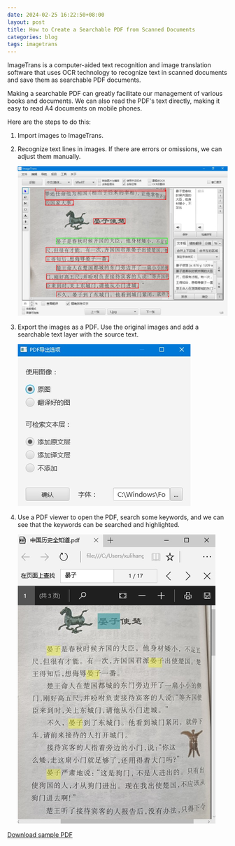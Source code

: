 ```yaml
---
date: 2024-02-25 16:22:50+08:00
layout: post
title: How to Create a Searchable PDF from Scanned Documents
categories: blog
tags: imagetrans
---
```


ImageTrans is a computer-aided text recognition and image translation software that uses OCR technology to recognize text in scanned documents and save them as searchable PDF documents.

Making a searchable PDF can greatly facilitate our management of various books and documents. We can also read the PDF's text directly, making it easy to read A4 documents on mobile phones.

Here are the steps to do this:

1. Import images to ImageTrans.
2. Recognize text lines in images. If there are errors or omissions, we can adjust them manually.

   ![Home](/album/searchablePDF/home-zh.jpg)
   
3. Export the images as a PDF. Use the original images and add a searchable text layer with the source text.

   ![export options](/album/searchablePDF/export-zh.jpg)

4. Use a PDF viewer to open the PDF, search some keywords, and we can see that the keywords can be searched and highlighted.

   ![PDF Reader](/album/searchablePDF/pdf-viewer.jpg)


[Download sample PDF](https://github.com/xulihang/BasicCAT-website/releases/download/attachments/searchablePDF.pdf)

